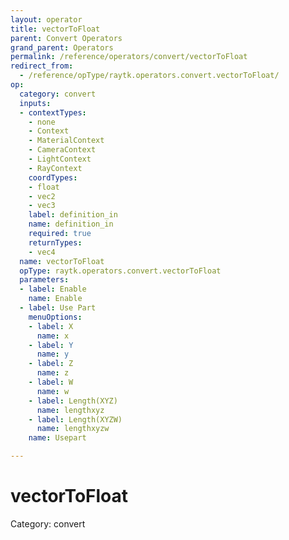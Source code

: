 ```yaml
---
layout: operator
title: vectorToFloat
parent: Convert Operators
grand_parent: Operators
permalink: /reference/operators/convert/vectorToFloat
redirect_from:
  - /reference/opType/raytk.operators.convert.vectorToFloat/
op:
  category: convert
  inputs:
  - contextTypes:
    - none
    - Context
    - MaterialContext
    - CameraContext
    - LightContext
    - RayContext
    coordTypes:
    - float
    - vec2
    - vec3
    label: definition_in
    name: definition_in
    required: true
    returnTypes:
    - vec4
  name: vectorToFloat
  opType: raytk.operators.convert.vectorToFloat
  parameters:
  - label: Enable
    name: Enable
  - label: Use Part
    menuOptions:
    - label: X
      name: x
    - label: Y
      name: y
    - label: Z
      name: z
    - label: W
      name: w
    - label: Length(XYZ)
      name: lengthxyz
    - label: Length(XYZW)
      name: lengthxyzw
    name: Usepart

---
```


# vectorToFloat

Category: convert

